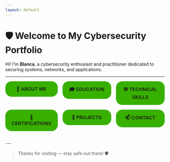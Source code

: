 ```yaml
---
layout: default
---
```


<style>
.summary-grid {
  display: grid;
  grid-template-columns: repeat(3, 1fr);
  gap: 15px;
  margin-bottom: 30px;
}

details > summary {
  list-style: none;
  padding: 15px 20px;
  border-radius: 20px;
  background-color: #38b000;
  cursor: pointer;
  font-weight: 600;
  text-align: center;
  transition: background-color 0.25s ease;
  user-select: none;
  font-size: 0.95rem;
  position: relative;
}
details > summary::-webkit-details-marker {
  display: none;
}
details:hover > summary {
  background-color: #6BE000;
}
details[open] > summary {
  background-color: #2E8B57;
  color: white;
}

/* Content box under each summary */
.details-inner {
  background-color: #38b000;
  border-radius: 20px;
  padding: 20px;
  margin-top: 10px;
  font-size: 0.95rem;
  line-height: 1.35;
}

/* Make the summary pill and its expanded content span full width of its grid cell */
.details-wrapper {
  display: flex;
  flex-direction: column;
}

/* Responsive fallback */
@media (max-width: 900px) {
  .summary-grid {
    grid-template-columns: repeat(2, 1fr);
  }
}
</style>

# 🛡️ Welcome to My Cybersecurity Portfolio

Hi! I'm **Blanca**, a cybersecurity enthusiast and practitioner dedicated to securing systems, networks, and applications.

---

<div class="summary-grid">
  <div class="details-wrapper">
    <details id="about-me">
      <summary>🔐 ABOUT ME</summary>
      <div class="details-inner">
      <ul style="padding-left:1em; margin:0;">
        I specialize in cybersecurity with a focus on threat detection, vulnerability assessment, and digital forensics.<br>
        I’m passionate about helping individuals and organizations defend against evolving cyber threats.<br>
        <li><strong>🧠 Areas of interest:</strong> Penetration Testing, Incident Response, SIEM, Malware Analysis</li>
      </ul>
      </div>
    </details>
  </div>

  <div class="details-wrapper">
    <details id="education">
      <summary>🎓 EDUCATION</summary>
      <div class="details-inner">
      <ul style="padding-left:1em; margin:0;">
        <li>Bachelor’s Degree in Computer Science Engineering</li>
        <li>Master’s Degree in Cybersecurity</li>
        <li>English: C1 – Advanced professional proficiency</li>
      </ul>  
      </div>
    </details>
  </div>

  <div class="details-wrapper">
    <details id="technical-skills">
      <summary>🛠️ TECHNICAL SKILLS</summary>
      <div class="details-inner">
      <ul style="padding-left:1em; margin:0;">
        <li><strong>Security Tools:</strong> Metasploit, Burp Suite, Nmap, Nessus, CNAPP tools, Fortify, Wireshark, OWASP ZAP</li>  
        <li><strong>Forensic Tools:</strong> FTK imager, Autopsy, Wondershare DR. Phone</li>
        <li><strong>OSINT Tools:</strong> Maltego, Google Dorks, Foca, Shodan, The Harvester</li>
        <li><strong>Languages:</strong> Python, Bash, PowerShell, Java</li>
        <li><strong>Frameworks & Platforms:</strong> Kali Linux</li>  
        <li><strong>Practices:</strong> Secure Code Review, Threat Hunting, Ethical Hacking, Attack Surface Management, Security Hardening, Endpoint Protection </li>
      </ul> 
      </div>
    </details>
  </div>

  <div class="details-wrapper">
    <details id="certifications">
      <summary>📜 CERTIFICATIONS</summary>
      <div class="details-inner">
      <ul style="padding-left:1em; margin:0;">
        <li> <a href="https://www.credly.com/badges/f271ee76-5012-409a-804e-84ee6423206a" target="_blank" rel="noopener">Ethical Hacker by Cisco Networking Academy </a></li>  
        <li> Cyber Intelligence and Open Source Intelligence (OSINT) by CCN-CERT Centro Criptológico Nacional<li>  
        <li><a href="https://cyberlandsec.com/certificate/22d40978/" target="_blank" rel="noopener">Certified Ethical Hacking and Penetration Tester (CEHPT) by CyberLand Sec</a></li>  
        <li><a href="https://www.credly.com/badges/863e20e5-b2ba-4729-b816-abb2eca382b2/public_url" target="_blank" rel="noopener">Azure Fundamentals by Microsoft</a></li>
      </ul>
      </div>
    </details>
  </div>

  <div class="details-wrapper">
    <details id="projects">
      <summary>📂 PROJECTS</summary>
      <div class="details-inner">
      <ul style="padding-left:1em; margin:0;">
        <li><strong>Vulnerability Detection Tool on code </strong></li>
      </ul>
      </div>
    </details>
  </div>

  <div class="details-wrapper">
    <details id="contact">
      <summary>📫 CONTACT</summary>
      <div class="details-inner">
        <ul style="padding-left:1em; margin:0;">
          <li>📧 Email: <a href="mailto:blancacaldgonz@gmail.com" target="_blank" rel="noopener">blancacaldgonz@gmail.com</a></li>
          <li>💼 <a href="https://www.linkedin.com/in/blanca-calder%C3%B3n-gonz%C3%A1lez-a28313252/" target="_blank" rel="noopener">LinkedIn</a></li>
          <li>🔒 <a href="https://github.com/BlancaCal" target="_blank" rel="noopener">GitHub</a></li>
        </ul>
      </div>
    </details>
  </div>
</div>
---

> Thanks for visiting — stay safe out there! 🛡️
